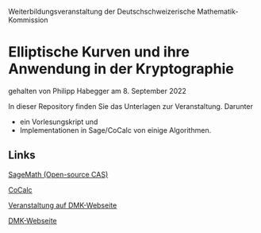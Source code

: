 Weiterbildungsveranstaltung der Deutschschweizerische Mathematik-Kommission
# Elliptische Kurven und ihre Anwendung in der Kryptographie
gehalten von Philipp Habegger am 8. September 2022 

In dieser Repository finden Sie das Unterlagen zur Veranstaltung. Darunter
* ein Vorlesungskript und
* Implementationen in Sage/CoCalc von einige Algorithmen. 

Links
-----

[SageMath (Open-source CAS)](https://www.sagemath.org/)

[CoCalc](https://cocalc.com/)

[Veranstaltung auf DMK-Webseite](https://math.ch/DMK2022c/)

[DMK-Webseite](http://dmk.vsmp.ch/)

